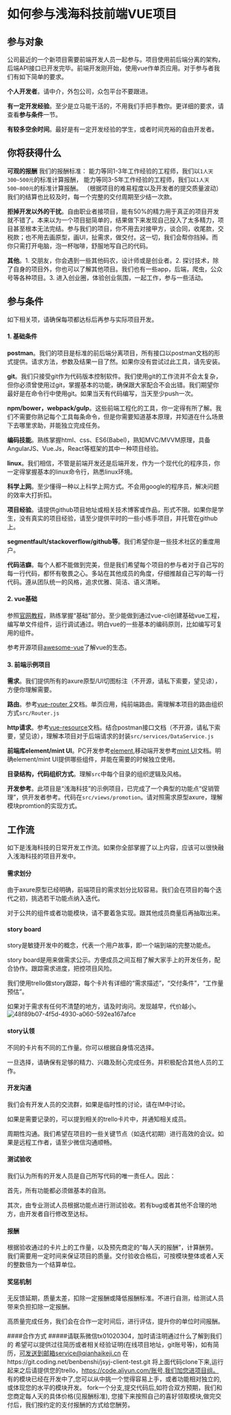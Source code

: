 # 如何参与浅海科技前端VUE项目

## 参与对象

公司最近的一个新项目需要前端开发人员一起参与。项目使用前后端分离的架构，后端API接口已开发完毕。前端开发刚开始，使用vue作单页应用。对于参与者我们有如下简单的要求。

**个人开发者**。请中介，外包公司，众包平台不要跟进。

**有一定开发经验**。至少是立马能干活的，不用我们手把手教你。更详细的要求，请查看**参与条件**一节。

**有较多空余时间**。最好是有一定开发经验的学生，或者时间充裕的自由开发者。

## 你将获得什么

**可观的报酬**
我们的报酬标准：
能力等同1-3年工作经验的工程师，我们以`1人天300~500元`的标准计算报酬，
能力等同3-5年工作经验的工程师，我们以`1人天500~800元`的标准计算报酬。
（根据项目的难易程度以及开发者的提交质量波动）
我们的结算也比较及时，每一个完整的交付周期至少结一次款。

**拒掉开发以外的干扰**。自由职业者接项目，能有50%的精力用于真正的项目开发就不错了。本来以为一个项目挺简单的，结果做下来发现自己投入了太多精力，项目甚至根本无法完结。参与我们的项目，你不用去对接甲方，谈合同，收尾款，交税款；也不用去画原型，画UI，扯需求，做交付。这一切，我们会帮你挡掉。而你只需打开电脑，泡一杯咖啡，舒服地写自己的代码。

**其他**。1. 交朋友，你会遇到一些其他码农，设计师或是创业者。2. 探讨技术，除了自身的项目外，你也可以了解其他项目。我们也有一些app，后端，爬虫，公众号等各种项目。3. 进入创业圈，体验创业氛围，一起工作，参与一些活动。

## 参与条件

如下相关项，请确保每项都达标后再参与实际项目开发。

#### 1. 基础条件

**postman**。我们的项目是标准的前后端分离项目，所有接口以postman文档的形式提供。请求方法，参数及结果一目了然。如果你没有尝试过此工具，请先安装。

**git**。我们只接受git作为代码版本控制软件。我们使用git的工作流并不会太复杂，但你必须曾使用过git，掌握基本的功能，确保跟大家配合不会出错。我们期望你最好是在命令行中使用git。如果当天有代码编写，当天至少push一次。

**npm/bower，webpack/gulp**。这些前端工程化的工具，你一定得有所了解。我们不需要你熟记每个工具每条命令，但是你需要知道基本原理，并知道在什么场景下去哪里求助，并能独立完成任务。

**编码技能**。熟练掌握html、css、ES6(Babel)，熟知MVC/MVVM原理，具备AngularJS、Vue.Js，React等框架的其中一种项目经验。

**linux**。我们相信，不管是前端开发还是后端开发，作为一个现代化的程序员，你一定得掌握基本的linux命令行，熟悉linux环境。

**科学上网**。至少懂得一种以上科学上网方式。不会用google的程序员，解决问题的效率大打折扣。

**项目经验**。请提供github项目地址或相关技术博客或作品，形式不限。如果你是学生，没有真实的项目经验，请至少提供平时的一些小练手项目，并托管在github上。

**segmentfault/stackoverflow/github等**。我们希望你是一些技术社区的重度用户。

**代码洁癖**。每个人都不能做到完美，但是我们希望每个项目的参与者对于自己写的每一行代码，都怀有敬畏之心。多站在其他成员的角度，仔细推敲自己写的每一行代码。遵从团队统一的风格，追求优雅、简洁、语义清晰。

#### 2. vue基础

参照[官网教程](https://vuefe.cn/ )，熟练掌握“基础”部分。至少能做到通过vue-cli创建基础vue工程，编写单文件组件，运行调试通过。明白vue的一些基本的编码原则，比如编写可复用的组件。

参考开源项目[awesome-vue](https://github.com/vuejs/awesome-vue)了解vue的生态。

#### 3. 前端示例项目

**需求**。我们提供所有的axure原型/UI切图标注（不开源，请私下索要，望见谅），方便你理解需要。

**路由**。参考[vue-router 2](http://router.vuejs.org/zh-cn/)文档。单页应用，纯前端路由。需理解本项目的路由组织方式`src/Router.js`

**http请求**。参考[vue-resource](https://github.com/pagekit/vue-resource/tree/master/docs)文档。结合postman接口文档（不开源，请私下索要，望见谅），理解本项目对于后端请求的封装`src/services/DataService.js`

**前端库element/mint UI**。PC开发参考[element](http://element.eleme.io/#/zh-CN),移动端开发参考[mint UI](http://mint-ui.github.io/#!/zh-cn)文档。明确element/mint UI提供哪些组件，并能在需要的时候独立使用。

**目录结构，代码组织方式**。理解`src`中每个目录的组织逻辑及风格。

**开发参考**。此项目是“浅海科技”的示例项目，已完成了一个典型的功能点“促销管理”，供开发者参考。代码在`src/views/promotion`。请对照需求原型axure，理解模块promtion的实现方式。

## 工作流

如下是浅海科技的日常开发工作流。如果你全部掌握了以上内容，应该可以很快融入浅海科技的项目开发中。

#### 需求划分

由于axure原型已经明确，前端项目的需求划分比较容易。我们会在项目的每个迭代之初，挑选若干功能点纳入迭代。

对于公共的组件或者功能模块，请不要着急实现。跟其他成员商量后再抽取出来。

#### story board

story是敏捷开发中的概念，代表一个用户故事，即一个端到端的完整功能点。

story board是用来做需求公示。方便成员之间互相了解大家手上的开发任务，配合协作。跟踪需求进度，把控项目风险。

我们使用trello做story跟踪，每个卡片有详细的“需求描述”，“交付条件”，“工作量预估”。

如果对于需求有任何不清楚的地方，请及时询问。发现越早，代价越小。
![48f89b07-4f5d-4930-a060-592ea167afce](https://cloud.githubusercontent.com/assets/7335304/20645370/7763f7da-b497-11e6-983f-8e61297b63d0.png)

#### story认领

不同的卡片有不同的工作量。你可以根据自身情况选择。

一旦选择，请确保有足够的精力、兴趣及耐心完成任务。并积极配合其他人员的工作。

#### 开发沟通

我们会有开发人员的交流群，如果是临时性的讨论，请在IM中讨论。

如果是需要记录的，可以提到相关的trello卡片中，并通知相关成员。

周期性沟通。我们希望在项目的一些关键节点（如迭代初期）进行高效的会议。如果是远程工作者，请至少微信沟通顺畅。

#### 测试验收

我们认为所有的开发人员是自己所写代码的唯一责任人。因此：

首先，所有功能都必须做基本的自测。

其次，由专业测试人员根据功能点进行测试验收。若有bug或者其他不合理的地方，由开发者自行修改至达标。

#### 报酬

根据验收通过的卡片上的工作量，以及预先商定的“每人天的报酬”，计算酬劳。
我们需要用一定时间来保证项目的质量。交付验收合格后，可按模块整体或者人天的整数倍为一个结算单位。

#### 奖惩机制

无反馈延期，质量太差，扣除一定报酬或降低报酬标准。不进行自测，给测试人员带来负担扣除一定报酬。

高质量完成任务，我们会在合作一定时间后，进行评估，提升你的单位时间报酬。

####合作方式
#####请联系微信tx01020304，加时请注明通过什么了解到我们的
希望可以提供过往简历或者相关经验证明(在线项目地址，git账号等)，如有简历，可发送到邮箱service@qianhaikeji.cn 
在https://git.coding.net/benbenshi/jsyj-client-test.git 
将上面代码clone下来,运行起来之后请提供您的trello，https://code.aliyun.com/账号,我们加您进项目组。
有的模块已经在开发中了,您可以从中挑一个觉得容易上手，或者功能相对独立的,或体现您的水平的模块开发。
fork一个分支,提交代码后,如符合双方预期，我们和您商定每人天的具体价格(见报酬标准),
您接下来按照自己的喜好领取模块,做完交付后，我们按约定的支付报酬的方式给您酬劳。
